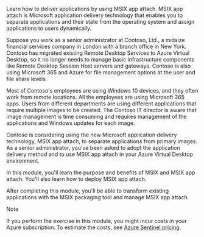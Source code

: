 Learn how to deliver applications by using MSIX app attach. MSIX app attach is Microsoft application delivery technology that enables you to separate applications and their state from the operating system and assign applications to users dynamically.

Suppose you work as a senior administrator at Contoso, Ltd., a midsize financial services company in London with a branch office in New York. Contoso has migrated existing Remote Desktop Services to Azure Virtual Desktop, so it no longer needs to manage basic infrastructure components like Remote Desktop Session Host servers and gateways. Contoso is also using Microsoft 365 and Azure for file management options at the user and file share levels.

Most of Contoso's employees are using Windows 10 devices, and they often work from remote locations. All the employees are using Microsoft 365 apps. Users from different departments are using different applications that require multiple images to be created. The Contoso IT director is aware that image management is time consuming and requires management of the applications and Windows updates for each image.

Contoso is considering using the new Microsoft application delivery technology, MSIX app attach, to separate applications from primary images. As a senior administrator, you've been asked to adopt the application delivery method and to use MSIX app attach in your Azure Virtual Desktop environment.

In this module, you'll learn the purpose and benefits of MSIX and MSIX app attach. You'll also learn how to deploy MSIX app attach.

After completing this module, you'll be able to transform existing applications with the MSIX packaging tool and manage MSIX app attach.

> [!NOTE]
> If you perform the exercise in this module, you might incur costs in your Azure subscription. To estimate the costs, see [Azure Sentinel pricing](https://azure.microsoft.com/pricing/details/azure-sentinel/).
